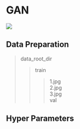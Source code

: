# GAN
![](https://github.com/1991yuyang/GAN/blob/main/train_process.gif)
## Data Preparation  
> data_root_dir  
>> train  
>>> 1.jpg  
>>> 2.jpg  
>>> 3.jpg  
>> val  
## Hyper Parameters  
